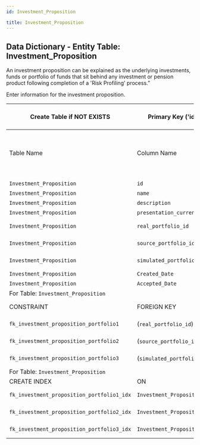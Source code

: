 ```yaml
---
id: Investment_Proposition

title: Investment_Proposition
---
```


## Data Dictionary - Entity Table: Investment_Proposition


An investment proposition can be explained as the underlying investments,
funds or portfolio of funds that sit behind any investment or pension product following completion of a 'Risk Profiling' process.”

Enter information for the investment proposition.

| Create Table if NOT EXISTS| Primary Key ('id')|.|ENGINE = InnoDB|.|
|---|---|---|---|---|
|Table Name |Column Name|Data Type|PK Primary Key, NN-Not Null, Null|.|
||
|`Investment_Proposition`|`id`|BIGINT(12)|PK, NN|.|
|`Investment_Proposition`|`name`|VARCHAR(32)|NULL|.|
|`Investment_Proposition`|`description`|VARCHAR(1024)|NULL|.|
|`Investment_Proposition`|`presentation_currency_id`|BIGINT(12)|NULL|.|
|`Investment_Proposition`|`real_portfolio_id`|BIGINT(12)|NOT NULL|.|
|`Investment_Proposition`|`source_portfolio_id`|BIGINT(12)|NOT NULL|.|
|`Investment_Proposition`|`simulated_portfolio_id`|BIGINT(12)|NOT NULL|.|
|`Investment_Proposition`|`Created_Date`|DATETIME|NULL|.|
|`Investment_Proposition`|`Accepted_Date`|DATETIME|NULL|.|
|For Table: `Investment_Proposition`|
|CONSTRAINT|FOREIGN KEY|REFERENCES|ON DELETE|ON UPDATE|
|`fk_investment_proposition_portfolio1`| (`real_portfolio_id`)|`Portfolio` (`id`)| NO ACTION|NO ACTION|
|`fk_investment_proposition_portfolio2`|(`source_portfolio_id`)|`Portfolio` (`id`)| NO ACTION|NO ACTION|
|`fk_investment_proposition_portfolio3`|(`simulated_portfolio_id`)|`Portfolio` (`id`)| NO ACTION|NO ACTION|
|For Table: `Investment_Proposition`|
|CREATE INDEX|ON|ASC|VISABLE|.|
|`fk_investment_proposition_portfolio1_idx`|`Investment_Proposition`| (`real_portfolio_id` ASC)| VISIBLE|.|
|`fk_investment_proposition_portfolio2_idx`|`Investment_Proposition`| (`source_portfolio_id` ASC)| VISIBLE|.|
|`fk_investment_proposition_portfolio3_idx`|`Investment_Proposition`| (`simulated_portfolio_id` ASC) | VISIBLE|.|
